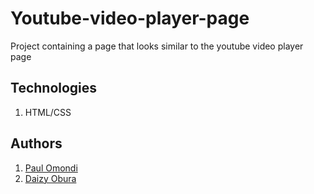 # Youtube-video-player-page
Project containing a page that looks similar to the youtube video player page

## Technologies
1. HTML/CSS

## Authors
1. [Paul Omondi](https://github.com/paulo-techie)
2. [Daizy Obura](https://github.com/dxania)
